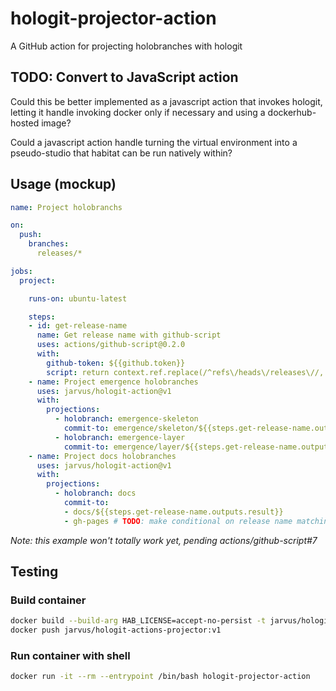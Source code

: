 # hologit-projector-action

A GitHub action for projecting holobranches with hologit

## TODO: Convert to JavaScript action

Could this be better implemented as a javascript action that invokes hologit, letting it
handle invoking docker only if necessary and using a dockerhub-hosted image?

Could a javascript action handle turning the virtual environment into a pseudo-studio that habitat can be run natively within?

## Usage (mockup)

```yaml
name: Project holobranchs

on:
  push:
    branches:
      releases/*

jobs:
  project:

    runs-on: ubuntu-latest

    steps:
    - id: get-release-name
      name: Get release name with github-script
      uses: actions/github-script@0.2.0
      with:
        github-token: ${{github.token}}
        script: return context.ref.replace(/^refs\/heads\/releases\//, '')
    - name: Project emergence holobranches
      uses: jarvus/hologit-action@v1
      with:
        projections:
          - holobranch: emergence-skeleton
            commit-to: emergence/skeleton/${{steps.get-release-name.outputs.result}}
          - holobranch: emergence-layer
            commit-to: emergence/layer/${{steps.get-release-name.outputs.result}}
    - name: Project docs holobranches
      uses: jarvus/hologit-action@v1
      with:
        projections:
          - holobranch: docs
            commit-to:
            - docs/${{steps.get-release-name.outputs.result}}
            - gh-pages # TODO: make conditional on release name matching current major version
  ```

*Note: this example won't totally work yet, pending actions/github-script#7*

## Testing

### Build container

```bash
docker build --build-arg HAB_LICENSE=accept-no-persist -t jarvus/hologit-actions-projector:v1 .
docker push jarvus/hologit-actions-projector:v1
```

### Run container with shell

```bash
docker run -it --rm --entrypoint /bin/bash hologit-projector-action
```
